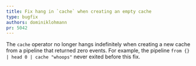 ```yaml
---
title: Fix hang in `cache` when creating an empty cache
type: bugfix
authors: dominiklohmann
pr: 5042
---
```


The `cache` operator no longer hangs indefinitely when creating a new cache from
a pipeline that returned zero events. For example, the pipeline `from {} | head
0 | cache "whoops"` never exited before this fix.
